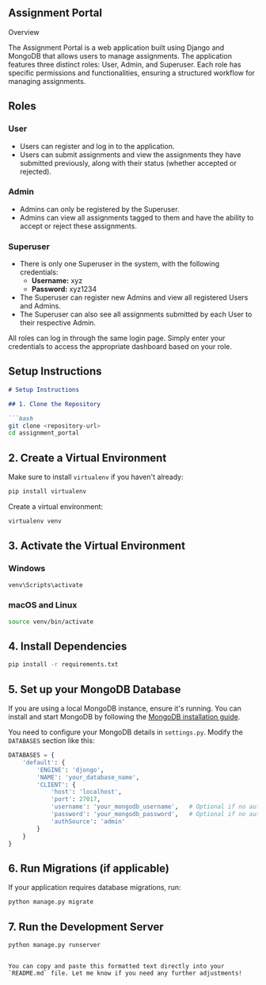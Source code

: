 ## Assignment Portal

Overview

The Assignment Portal is a web application built using Django and MongoDB that allows users to manage assignments. The application features three distinct roles: User, Admin, and Superuser. Each role has specific permissions and functionalities, ensuring a structured workflow for managing assignments.

## Roles

### User
- Users can register and log in to the application.
- Users can submit assignments and view the assignments they have submitted previously, along with their status (whether accepted or rejected).

### Admin
- Admins can only be registered by the Superuser.
- Admins can view all assignments tagged to them and have the ability to accept or reject these assignments.

### Superuser
- There is only one Superuser in the system, with the following credentials:
  - **Username:** xyz
  - **Password:** xyz1234
- The Superuser can register new Admins and view all registered Users and Admins.
- The Superuser can also see all assignments submitted by each User to their respective Admin.

All roles can log in through the same login page. Simply enter your credentials to access the appropriate dashboard based on your role.

## Setup Instructions

```markdown
# Setup Instructions

## 1. Clone the Repository

```bash
git clone <repository-url>
cd assignment_portal
```

## 2. Create a Virtual Environment

Make sure to install `virtualenv` if you haven't already:

```bash
pip install virtualenv
```

Create a virtual environment:

```bash
virtualenv venv
```

## 3. Activate the Virtual Environment

### Windows

```bash
venv\Scripts\activate
```

### macOS and Linux

```bash
source venv/bin/activate
```

## 4. Install Dependencies

```bash
pip install -r requirements.txt
```

## 5. Set up your MongoDB Database

If you are using a local MongoDB instance, ensure it's running. You can install and start MongoDB by following the [MongoDB installation guide](https://docs.mongodb.com/manual/installation/).

You need to configure your MongoDB details in `settings.py`. Modify the `DATABASES` section like this:

```python
DATABASES = {
    'default': {
        'ENGINE': 'djongo',
        'NAME': 'your_database_name',
        'CLIENT': {
            'host': 'localhost',
            'port': 27017,
            'username': 'your_mongodb_username',   # Optional if no auth is set
            'password': 'your_mongodb_password',   # Optional if no auth is set
            'authSource': 'admin'
        }
    }
}
```

## 6. Run Migrations (if applicable)

If your application requires database migrations, run:

```bash
python manage.py migrate
```

## 7. Run the Development Server

```bash
python manage.py runserver
```
```

You can copy and paste this formatted text directly into your `README.md` file. Let me know if you need any further adjustments!

